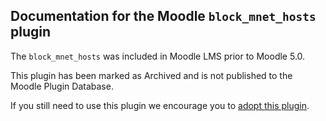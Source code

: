 ## Documentation for the Moodle `block_mnet_hosts` plugin

The `block_mnet_hosts` was included in Moodle LMS prior to Moodle 5.0.

This plugin has been marked as Archived and is not published to the Moodle Plugin Database.

If you still need to use this plugin we encourage you to [adopt this plugin](https://moodledev.io/general/community/plugincontribution/adoption).
